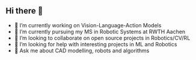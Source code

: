 ## Hi there 👋

- 🔭 I’m currently working on Vision-Language-Action Models
- 🌱 I’m currently pursuing my MS in Robotic Systems at RWTH Aachen
- 👯 I’m looking to collaborate on open source projects in Robotics/CV/RL
- 🤔 I’m looking for help with interesting projects in ML and Robotics
- 💬 Ask me about CAD modelling, robots and algorithms

<!--
**pradyai/pradyai** is a ✨ _special_ ✨ repository because its `README.md` (this file) appears on your GitHub profile.


- 🔭 I’m currently working on ML, AI and Robotics
- 🌱 I’m currently pursuing my MS in Robotic Systems at RWTH Aachen
- 👯 I’m looking to collaborate on open source projects
- 🤔 I’m looking for help with interesting projects in ML and Robotics
- 💬 Ask me about CAD modelling, robots and CS algorithms
- 📫 How to reach me: Linkedin: pradyai
